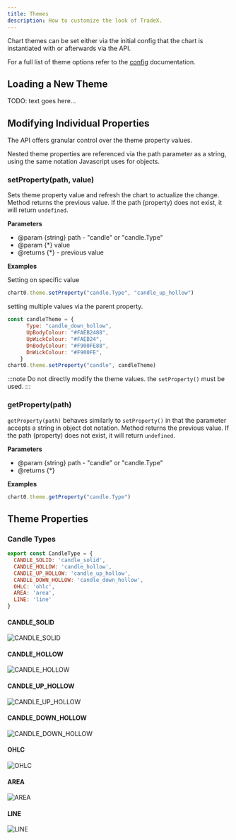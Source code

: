 ```yaml
---
title: Themes
description: How to customize the look of TradeX.
---
```



Chart themes can be set either via the initial config that the chart is instantiated with or afterwards via the API.

For a full list of theme options refer to the [config](configuration.md) documentation.

## Loading a New Theme

TODO: text goes here...

## Modifying Individual Properties

The API offers granular control over the theme property values.

Nested theme properties are referenced via the path parameter as a string, using the same notation Javascript uses for objects.

### setProperty(path, value)

Sets theme property value and refresh the chart to actualize the change. Method returns the previous value. If the path (property) does not exist, it will return ``undefined``.

**Parameters**

* @param {string} path - "candle" or "candle.Type"
* @param {*} value
* @returns {*} - previous value

**Examples**

Setting on specific value
```javascript
chart0.theme.setProperty("candle.Type", "candle_up_hollow")
```

setting multiple values via the parent property.
```javascript
const candleTheme = {
      Type: "candle_down_hollow",
      UpBodyColour: "#FAEB2488",
      UpWickColour: "#FAEB24",
      DnBodyColour: "#F900FE88",
      DnWickColour: "#F900FE",
    }
chart0.theme.setProperty("candle", candleTheme)
```

:::note
Do not directly modify the theme values. the ``setProperty()`` must be used.
:::

### getProperty(path)

``getProperty(path)`` behaves similarly to ``setProperty()`` in that the parameter accepts a string in object dot notation. Method returns the previous value. If the path (property) does not exist, it will return ``undefined``.

**Parameters**

* @param {string} path - "candle" or "candle.Type"
* @returns {*}

**Examples**
```javascript
chart0.theme.getProperty("candle.Type")
```

## Theme Properties



### Candle Types

```javascript
export const CandleType = {
  CANDLE_SOLID: 'candle_solid',
  CANDLE_HOLLOW: 'candle_hollow',
  CANDLE_UP_HOLLOW: 'candle_up_hollow',
  CANDLE_DOWN_HOLLOW: 'candle_down_hollow',
  OHLC: 'ohlc',
  AREA: 'area',
  LINE: 'line'
}
```

#### CANDLE_SOLID
![CANDLE_SOLID](../../../assets/CANDLE_SOLID.png)
#### CANDLE_HOLLOW
![CANDLE_HOLLOW](../../../assets/CANDLE_HOLLOW.png)
#### CANDLE_UP_HOLLOW
![CANDLE_UP_HOLLOW](../../../assets/CANDLE_UP_HOLLOW.png)
#### CANDLE_DOWN_HOLLOW
![CANDLE_DOWN_HOLLOW](../../../assets/CANDLE_DOWN_HOLLOW.png)
#### OHLC
![OHLC](../../../assets/CANDLE_OHLC.png)
#### AREA
![AREA](../../../assets/CANDLE_AREA.png)
#### LINE
![LINE](../../../assets/CANDLE_LINE.png)


